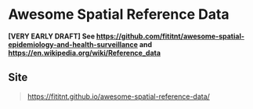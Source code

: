# Awesome Spatial Reference Data
**[VERY EARLY DRAFT] See https://github.com/fititnt/awesome-spatial-epidemiology-and-health-surveillance and https://en.wikipedia.org/wiki/Reference_data**

## Site
> https://fititnt.github.io/awesome-spatial-reference-data/
